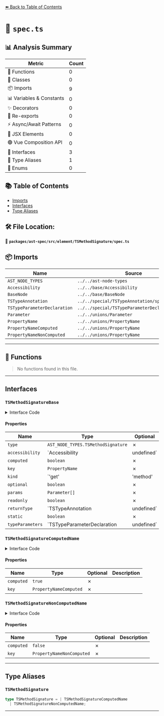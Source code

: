[⬅️ Back to Table of Contents](../../../../../index.md)

# 📄 `spec.ts`

## 📊 Analysis Summary

| Metric | Count |
|--------|-------|
| 🔧 Functions | 0 |
| 🧱 Classes | 0 |
| 📦 Imports | 9 |
| 📊 Variables & Constants | 0 |
| ✨ Decorators | 0 |
| 🔄 Re-exports | 0 |
| ⚡ Async/Await Patterns | 0 |
| 💠 JSX Elements | 0 |
| 🟢 Vue Composition API | 0 |
| 📐 Interfaces | 3 |
| 📑 Type Aliases | 1 |
| 🎯 Enums | 0 |

## 📚 Table of Contents

- [Imports](#imports)
- [Interfaces](#interfaces)
- [Type Aliases](#type-aliases)

## 🛠️ File Location:
📂 **`packages/ast-spec/src/element/TSMethodSignature/spec.ts`**

## 📦 Imports

| Name | Source |
|------|--------|
| `AST_NODE_TYPES` | `../../ast-node-types` |
| `Accessibility` | `../../base/Accessibility` |
| `BaseNode` | `../../base/BaseNode` |
| `TSTypeAnnotation` | `../../special/TSTypeAnnotation/spec` |
| `TSTypeParameterDeclaration` | `../../special/TSTypeParameterDeclaration/spec` |
| `Parameter` | `../../unions/Parameter` |
| `PropertyName` | `../../unions/PropertyName` |
| `PropertyNameComputed` | `../../unions/PropertyName` |
| `PropertyNameNonComputed` | `../../unions/PropertyName` |


---

## 🔧 Functions

> No functions found in this file.


---

## Interfaces

### `TSMethodSignatureBase`

<details><summary>Interface Code</summary>

```ts
interface TSMethodSignatureBase extends BaseNode {
  type: AST_NODE_TYPES.TSMethodSignature;
  accessibility: Accessibility | undefined;
  computed: boolean;
  key: PropertyName;
  kind: 'get' | 'method' | 'set';
  optional: boolean;
  params: Parameter[];
  readonly: boolean;
  returnType: TSTypeAnnotation | undefined;
  static: boolean;
  typeParameters: TSTypeParameterDeclaration | undefined;
}
```
</details>

#### Properties

| Name | Type | Optional | Description |
|------|------|----------|-------------|
| `type` | `AST_NODE_TYPES.TSMethodSignature` | ✗ |  |
| `accessibility` | `Accessibility | undefined` | ✗ |  |
| `computed` | `boolean` | ✗ |  |
| `key` | `PropertyName` | ✗ |  |
| `kind` | `'get' | 'method' | 'set'` | ✗ |  |
| `optional` | `boolean` | ✗ |  |
| `params` | `Parameter[]` | ✗ |  |
| `readonly` | `boolean` | ✗ |  |
| `returnType` | `TSTypeAnnotation | undefined` | ✗ |  |
| `static` | `boolean` | ✗ |  |
| `typeParameters` | `TSTypeParameterDeclaration | undefined` | ✗ |  |

### `TSMethodSignatureComputedName`

<details><summary>Interface Code</summary>

```ts
export interface TSMethodSignatureComputedName extends TSMethodSignatureBase {
  computed: true;
  key: PropertyNameComputed;
}
```
</details>

#### Properties

| Name | Type | Optional | Description |
|------|------|----------|-------------|
| `computed` | `true` | ✗ |  |
| `key` | `PropertyNameComputed` | ✗ |  |

### `TSMethodSignatureNonComputedName`

<details><summary>Interface Code</summary>

```ts
export interface TSMethodSignatureNonComputedName
  extends TSMethodSignatureBase {
  computed: false;
  key: PropertyNameNonComputed;
}
```
</details>

#### Properties

| Name | Type | Optional | Description |
|------|------|----------|-------------|
| `computed` | `false` | ✗ |  |
| `key` | `PropertyNameNonComputed` | ✗ |  |


---

## Type Aliases

### `TSMethodSignature`

```ts
type TSMethodSignature = | TSMethodSignatureComputedName
  | TSMethodSignatureNonComputedName;
```


---